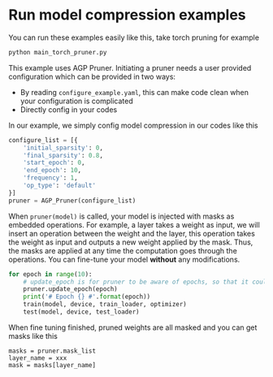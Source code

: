 # Run model compression examples

You can run these examples easily like this, take torch pruning for example

```bash
python main_torch_pruner.py
```

This example uses AGP Pruner. Initiating a pruner needs a user provided configuration which can be provided in two ways:

- By reading ```configure_example.yaml```, this can make code clean when your configuration is complicated
- Directly config in your codes

In our example, we simply config model compression in our codes like this

```python
configure_list = [{
    'initial_sparsity': 0,
    'final_sparsity': 0.8,
    'start_epoch': 0,
    'end_epoch': 10,
    'frequency': 1,
    'op_type': 'default'
}]
pruner = AGP_Pruner(configure_list)
```

When ```pruner(model)``` is called, your model is injected with masks as embedded operations. For example, a layer takes a weight as input, we will insert an operation between the weight and the layer, this operation takes the weight as input and outputs a new weight applied by the mask. Thus, the masks are applied at any time the computation goes through the operations. You can fine-tune your model **without** any modifications.

```python
for epoch in range(10):
    # update_epoch is for pruner to be aware of epochs, so that it could adjust masks during training.
    pruner.update_epoch(epoch)
    print('# Epoch {} #'.format(epoch))
    train(model, device, train_loader, optimizer)
    test(model, device, test_loader)
```

When fine tuning finished,  pruned weights are all masked and you can get masks like this

```
masks = pruner.mask_list
layer_name = xxx
mask = masks[layer_name]
```



